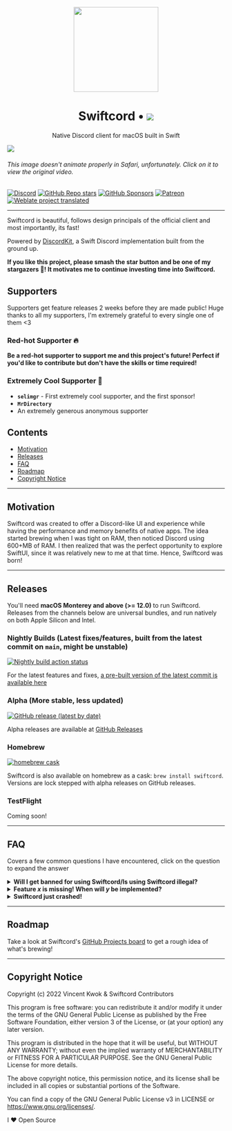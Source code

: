 <p align="center"><image src="Swiftcord/Assets.xcassets/AppIcon.appiconset/Picture 1.png" width="196px" height="196px" /></p>

<h1 align="center">Swiftcord • <img src="https://hitsofcode.com/github/SwiftcordApp/Swiftcord?branch=main" /></h1>
<p align="center">Native Discord client for macOS built in Swift</p>

[![](https://github.com/SwiftcordApp/.github/blob/main/res/hero.webp?raw=true)](https://github.com/SwiftcordApp/.github/blob/main/res/swiftcord-promo.mov?raw=true)
###### This image doesn't animate properly in Safari, unfortunately. Click on it to view the original video.

[![Discord](https://img.shields.io/discord/964741354112577557?color=rgb%2888%2C101%2C242%29&label=discord&style=for-the-badge)](https://discord.gg/he7n6MGDXS)
[![GitHub Repo stars](https://img.shields.io/github/stars/cryptoAlgorithm/Swiftcord?color=%23FECF0F&style=for-the-badge)](https://github.com/SwiftcordApp/Swiftcord/stargazers)
[![GitHub Sponsors](https://img.shields.io/github/sponsors/cryptoAlgorithm?label=Sponsor%20Me!&logo=buymeacoffee&style=for-the-badge)](https://github.com/sponsors/cryptoAlgorithm)
[![Patreon](https://img.shields.io/endpoint.svg?url=https%3A%2F%2Fshieldsio-patreon.vercel.app%2Fapi%3Fusername%3Dcryptoalgo%26type%3Dpatrons&style=for-the-badge)](https://www.patreon.com/cryptoAlgo)
[![Weblate project translated](https://img.shields.io/weblate/progress/swiftcord?style=for-the-badge)](https://hosted.weblate.org/projects/swiftcord/swiftcord/)

---

Swiftcord is beautiful, follows design principals of the official client and most importantly, its fast!

Powered by [DiscordKit](https://github.com/SwiftcordApp/DiscordKit), a Swift Discord implementation built
from the ground up.

**If you like this project, please smash the star button and be one of my stargazers 🌟! It motivates
me to continue investing time into Swiftcord.**

## Supporters
Supporters get feature releases 2 weeks before they are made public! 
Huge thanks to all my supporters, I'm extremely grateful to every single one of them <3
### Red-hot Supporter 🔥
**Be a red-hot supporter to support me and this project's future! Perfect if you'd like to contribute but don't 
have the skills or time required!** 
<!--<table>
  <tr>
    <td>
      <img src="" width=100 height=100/>
    </td>
    <td>
      <strong></strong>
      <br>
      <a href=""></a>
      <br><br>
      <i></i>
    </td>
  </tr>
</table>-->

<!--### Amazing Supporter 🤯-->
<!--<table>
  <tr>
    <td>
      <img src="" width=36 height=36/>
    </td>
    <td>
      <code><strong></strong></code> - First amazing supporter!
    </td>
  </tr>
</table>-->

### Extremely Cool Supporter 🧊
* **`selimgr`** - First extremely cool supporter, and the first sponsor!
* **`MrDirectory`**
* An extremely generous anonymous supporter

## Contents
* [Motivation](#motivation)
* [Releases](#releases)
* [FAQ](#faq)
* [Roadmap](#roadmap)
* [Copyright Notice](#copyright-notice)

---

## Motivation

Swiftcord was created to offer a Discord-like UI and experience while
having the performance and memory benefits of native apps. The idea started
brewing when I was tight on RAM, then noticed Discord using 600+MB of RAM.
I then realized that was the perfect opportunity to explore SwiftUI,
since it was relatively new to me at that time. Hence, Swiftcord was born!

---

## Releases

You'll need **macOS Monterey and above (>= 12.0)** to run Swiftcord.
Releases from the channels below are universal bundles, and run natively on
both Apple Silicon and Intel.

### Nightly Builds (Latest fixes/features, built from the latest commit on `main`, might be unstable)
[![Nightly build action status](https://img.shields.io/github/workflow/status/SwiftcordApp/Swiftcord/Build%20Nightly?style=for-the-badge)](https://nightly.link/SwiftcordApp/Swiftcord/workflows/main/main/Swiftcord_Canary.zip)

For the latest features and fixes, [a pre-built version of the latest commit is available here](https://nightly.link/SwiftcordApp/Swiftcord/workflows/main/main/Swiftcord_Canary.zip)

### Alpha (More stable, less updated)
[![GitHub release (latest by date)](https://img.shields.io/github/v/release/cryptoAlgorithm/Swiftcord?style=for-the-badge)](https://github.com/cryptoAlgorithm/Swiftcord/releases/)

Alpha releases are available at [GitHub Releases](https://github.com/cryptoAlgorithm/Swiftcord/releases/)

### Homebrew
[![homebrew cask](https://img.shields.io/homebrew/cask/v/swiftcord?style=for-the-badge)](https://formulae.brew.sh/cask/swiftcord)

Swiftcord is also available on homebrew as a cask: `brew install swiftcord`. Versions are
lock stepped with alpha releases on GitHub releases.

### TestFlight

Coming soon!

<!-- todo: Add building from source -->

---

## FAQ

Covers a few common questions I have encountered, click on the question
to expand the answer

<details>
  <summary><b>Will I get banned for using Swiftcord/Is using Swiftcord illegal?</b></summary>
    Nobody really knows what Discord's official stance on unofficial clients is. 
    However, hundreds of people and I have been using Swiftcord for quite a while, 
    and nobody has been banned to date.
  <i>
    I do not take any responsibility for account bans due to the use of Swiftcord,
    whether direct or indirect, although there's a very low possibility of that occurring. 
    I recommend trying Swiftcord with an alt if possible.
  </i>
</details>
<details>
  <summary><b>Feature <i>x</i> is missing! When will <i>y</i> be implemented?</b></summary>
  Swiftcord currently is in the alpha stage, and hasn't achieved feature
  parity with the official Discord client yet (it's quite far behind). 
  Many features are planned, but I do not currently have a timeline for them. 
  Development is progressing at a fast pace, but sometimes bugs may take an unexpectedly long time to fix.
  I appreciate contributions, bug reports, and suggestions :)
</details>
<details>
  <summary><b>Swiftcord just crashed!</b></summary>
  Although I'm aiming for 0 crashes (which is made easier by Swift),
  sometimes the unexpected happens xD. If you experience a crash, please
  open an issue with appropriate information like the line the error
  occurs on, relevant logs, and what you were doing that might have caused
  the crash. If you can solve the bug causing the crash, that's even better!
</details>

---

## Roadmap
Take a look at Swiftcord's [GitHub Projects board](https://github.com/orgs/SwiftcordApp/projects/1)
to get a rough idea of what's brewing!

---

## Copyright Notice

Copyright (c) 2022 Vincent Kwok & Swiftcord Contributors

This program is free software: you can redistribute it and/or modify
it under the terms of the GNU General Public License as published by
the Free Software Foundation, either version 3 of the License, or
(at your option) any later version.

This program is distributed in the hope that it will be useful,
but WITHOUT ANY WARRANTY; without even the implied warranty of
MERCHANTABILITY or FITNESS FOR A PARTICULAR PURPOSE. See the
GNU General Public License for more details.

The above copyright notice, this permission notice, and its license shall be included in all copies or substantial portions of the Software.

You can find a copy of the GNU General Public License v3 in LICENSE or https://www.gnu.org/licenses/.

I ❤️ Open Source
